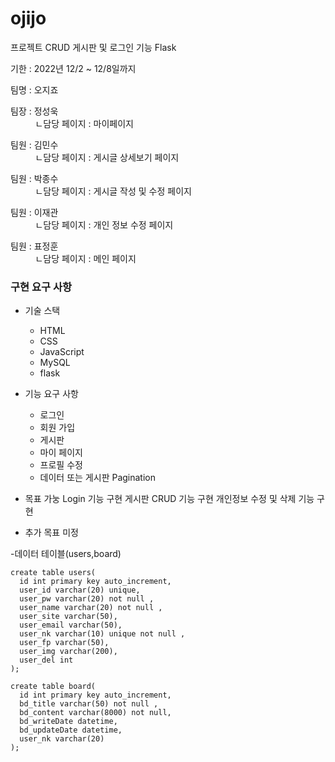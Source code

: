 # ojijo

프로젝트 CRUD 게시판 및 로그인 기능 Flask

기한 : 2022년 12/2 ~ 12/8일까지


팀명 : 오지죠


팀장 : 정성욱<br>
&nbsp;&nbsp;&nbsp;&nbsp;&nbsp;&nbsp;&nbsp;&nbsp;&nbsp; ㄴ담당 페이지 : 마이페이지      

팀원 : 김민수<br>
      &nbsp;&nbsp;&nbsp;&nbsp;&nbsp;&nbsp;&nbsp;&nbsp;&nbsp; ㄴ담당 페이지 : 게시글 상세보기 페이지
      
팀원 : 박종수<br>
      &nbsp;&nbsp;&nbsp;&nbsp;&nbsp;&nbsp;&nbsp;&nbsp;&nbsp; ㄴ담당 페이지 : 게시글 작성 및 수정 페이지
      
팀원 : 이재관<br>
      &nbsp;&nbsp;&nbsp;&nbsp;&nbsp;&nbsp;&nbsp;&nbsp;&nbsp; ㄴ담당 페이지 : 개인 정보 수정 페이지
      
팀원 : 표정훈<br>
      &nbsp;&nbsp;&nbsp;&nbsp;&nbsp;&nbsp;&nbsp;&nbsp;&nbsp; ㄴ담당 페이지 : 메인 페이지

### 구현 요구 사항

- 기술 스택
    - HTML
    - CSS
    - JavaScript
    - MySQL
    - flask

- 기능 요구 사항
    - 로그인
    - 회원 가입
    - 게시판
    - 마이 페이지
    - 프로필 수정
    - 데이터 또는 게시판 Pagination


- 목표 가눙
  Login 기능 구현
  게시판 CRUD 기능 구현
  개인정보 수정 및 삭제 기능 구현
  
- 추가 목표
  미정
  
-데이터 테이블(users,board)

  ```
create table users(
    id int primary key auto_increment,
    user_id varchar(20) unique,
    user_pw varchar(20) not null ,
    user_name varchar(20) not null ,
    user_site varchar(50),
    user_email varchar(50),
    user_nk varchar(10) unique not null ,
    user_fp varchar(50),
    user_img varchar(200),
    user_del int
);

create table board(
    id int primary key auto_increment,
    bd_title varchar(50) not null ,
    bd_content varchar(8000) not null,
    bd_writeDate datetime,
    bd_updateDate datetime,
    user_nk varchar(20)
);
```


